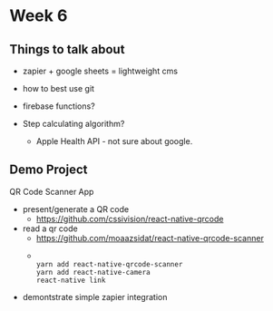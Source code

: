 # Week 6

## Things to talk about
- zapier + google sheets = lightweight cms
- how to best use git
- firebase functions?


- Step calculating algorithm?
    - Apple Health API - not sure about google.



## Demo Project

QR Code Scanner App
  - present/generate a QR code
    - https://github.com/cssivision/react-native-qrcode
  - read a qr code
    - https://github.com/moaazsidat/react-native-qrcode-scanner
    - ```

      yarn add react-native-qrcode-scanner
      yarn add react-native-camera
      react-native link
      ```
  - demontstrate simple zapier integration
